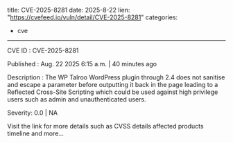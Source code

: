  
title: CVE-2025-8281
date: 2025-8-22
lien: "https://cvefeed.io/vuln/detail/CVE-2025-8281"
categories:
  - cve
---

CVE ID : CVE-2025-8281

Published :  Aug. 22
2025
6:15 a.m. | 40 minutes ago

Description : The WP Talroo WordPress plugin through 2.4 does not sanitise and escape a parameter before outputting it back in the page
leading to a Reflected Cross-Site Scripting which could be used against high privilege users such as admin and unauthenticated users.

Severity: 0.0 | NA

Visit the link for more details
such as CVSS details
affected products
timeline
and more...
